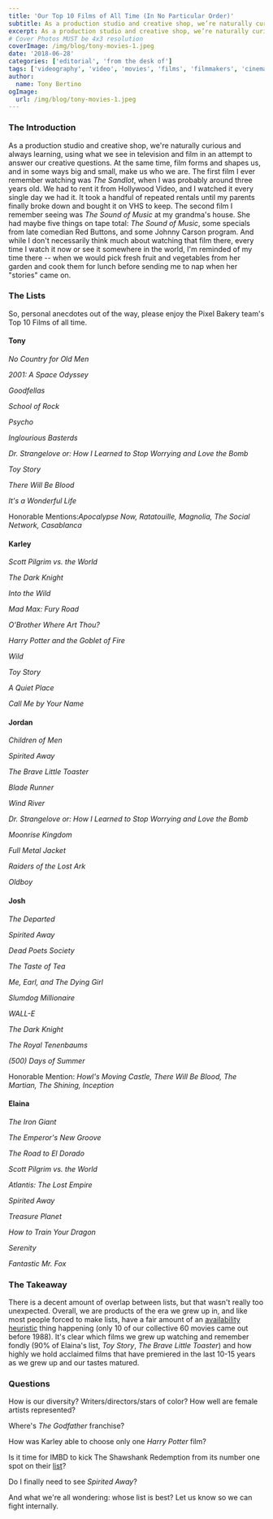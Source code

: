 ```yaml
---
title: 'Our Top 10 Films of All Time (In No Particular Order)'
subtitle: As a production studio and creative shop, we’re naturally curious and always learning, using what we see in television and film in an attempt to answer our creative questions.
excerpt: As a production studio and creative shop, we’re naturally curious and always learning, using what we see in television and film in an attempt to answer our creative questions.
# Cover Photos MUST be 4x3 resolution
coverImage: /img/blog/tony-movies-1.jpeg
date: '2018-06-28'
categories: ['editorial', 'from the desk of']
tags: ['videography', 'video', 'movies', 'films', 'filmmakers', 'cinematography', 'art']
author:
  name: Tony Bertino
ogImage:
  url: /img/blog/tony-movies-1.jpeg
---
```

### The Introduction

As a production studio and creative shop, we're naturally curious and always learning, using what we see in television and film in an attempt to answer our creative questions. At the same time, film forms and shapes us, and in some ways big and small, make us who we are. The first film I ever remember watching was *The Sandlot*, when I was probably around three years old. We had to rent it from Hollywood Video, and I watched it every single day we had it. It took a handful of repeated rentals until my parents finally broke down and bought it on VHS to keep. The second film I remember seeing was *The Sound of Music* at my grandma's house. She had maybe five things on tape total: *The Sound of Music*, some specials from late comedian Red Buttons, and some Johnny Carson program. And while I don't necessarily think much about watching that film there, every time I watch it now or see it somewhere in the world, I'm reminded of my time there -- when we would pick fresh fruit and vegetables from her garden and cook them for lunch before sending me to nap when her "stories" came on.

### The Lists

So, personal anecdotes out of the way, please enjoy the Pixel Bakery team's Top 10 Films of all time.

#### Tony

*No Country for Old Men*

*2001: A Space Odyssey*

*Goodfellas*

*School of Rock*

*Psycho*

*Inglourious Basterds*

*Dr. Strangelove or: How I Learned to Stop Worrying and Love the Bomb*

*Toy Story*

*There Will Be Blood*

*It's a Wonderful Life*

Honorable Mentions:*Apocalypse Now, Ratatouille, Magnolia, The Social Network, Casablanca*

#### Karley

*Scott Pilgrim vs. the World*

*The Dark Knight*

*Into the Wild*

*Mad Max: Fury Road*

*O'Brother Where Art Thou?*

*Harry Potter and the Goblet of Fire*

*Wild*

*Toy Story*

*A Quiet Place*

*Call Me by Your Name*

#### Jordan

*Children of Men*

*Spirited Away*

*The Brave Little Toaster*

*Blade Runner*

*Wind River*

*Dr. Strangelove or: How I Learned to Stop Worrying and Love the Bomb*

*Moonrise Kingdom*

*Full Metal Jacket*

*Raiders of the Lost Ark*

*Oldboy*

#### Josh

*The Departed*

*Spirited Away*

*Dead Poets Society*

*The Taste of Tea*

*Me, Earl, and The Dying Girl*

*Slumdog Millionaire*

*WALL-E*

*The Dark Knight*

*The Royal Tenenbaums*

*(500) Days of Summer*

Honorable Mention: *Howl's Moving Castle, There Will Be Blood, The Martian, The Shining, Inception*

#### Elaina

*The Iron Giant*

*The Emperor's New Groove*

*The Road to El Dorado*

*Scott Pilgrim vs. the World*

*Atlantis: The Lost Empire*

*Spirited Away*

*Treasure Planet*

*How to Train Your Dragon*

*Serenity*

*Fantastic Mr. Fox*

### The Takeaway

There is a decent amount of overlap between lists, but that wasn't really too unexpected. Overall, we are products of the era we grew up in, and like most people forced to make lists, have a fair amount of an [availability heuristic](https://thedecisionlab.com/bias/availability-heuristic/) thing happening (only 10 of our collective 60 movies came out before 1988). It's clear which films we grew up watching and remember fondly (90% of Elaina's list, *Toy Story*, *The Brave Little Toaster*) and how highly we hold acclaimed films that have premiered in the last 10-15 years as we grew up and our tastes matured.

### Questions

How is our diversity? Writers/directors/stars of color? How well are female artists represented?

Where's *The Godfather* franchise?

How was Karley able to choose only one *Harry Potter* film?

Is it time for IMBD to kick The Shawshank Redemption from its number one spot on their [list](https://www.imdb.com/chart/top)?

Do I finally need to see *Spirited Away*?

And what we're all wondering: whose list is best? Let us know so we can fight internally.